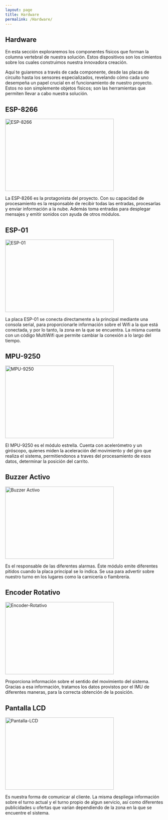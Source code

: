 ```yaml
---
layout: page
title: Hardware
permalink: /Hardware/
---
```


## Hardware

En esta sección exploraremos los componentes físicos que forman la columna vertebral de nuestra solución. Estos dispositivos son los cimientos sobre los cuales construimos nuestra innovadora creación.

Aquí te guiaremos a través de cada componente, desde las placas de circuito hasta los sensores especializados, revelando cómo cada uno desempeña un papel crucial en el funcionamiento de nuestro proyecto. Estos no son simplemente objetos físicos; son las herramientas que permiten llevar a cabo nuestra solución.

## ESP-8266
 <style>

img {
    width: 345.6px;
    height: 230.4px;
}
</style>

![ESP-8266](/assets/ESP8266.jpg)

La ESP-8266 es la protagonista del proyecto. Con su capacidad de procesamiento es la responsable de recibir todas las entradas, procesarlas y enviar información a la nube. Además toma entradas para desplegar mensajes y emitir sonidos con ayuda de otros módulos.

## ESP-01
![ESP-01](/assets/ESP-01.jpg)

La placa ESP-01 se conecta directamente a la principal mediante una consola serial, para proporcionarle información sobre el Wifi a la que está conectada, y por lo tanto, la zona en la que se encuentra. La misma cuenta con un código MultiWifi que permite cambiar la conexión a lo largo del tiempo.

## MPU-9250
![MPU-9250](/assets/MPU-9250.jpg)

El MPU-9250 es el módulo estrella. Cuenta con acelerómetro y un giróscopo, quienes miden la aceleración del movimiento y del giro que realiza el sistema, permitiendonos a traves del procesamiento de esos datos, determinar la posición del carrito.


## Buzzer Activo
![Buzzer Activo](/assets/BuzzerActivo.jpg)

Es el responsable de las diferentes alarmas. Éste módulo emite diferentes pitidos cuando la placa principal se lo indica. Se usa para advertir sobre nuestro turno en los lugares como la carnicería o fiambrería.

## Encoder Rotativo
![Encoder-Rotativo](/assets/Encoder.jpg)

Proporciona información sobre el sentido del movimiento del sistema. Gracias a esa información, tratamos los datos provistos por el IMU de diferentes maneras, para la correcta obtención de la posición.

## Pantalla LCD
![Pantalla-LCD](/assets/LCD.jpg)

Es nuestra forma de comunicar al cliente. La misma despliega información sobre el turno actual y el turno propio de algun servicio, así como diferentes publicidades u ofertas que varían dependiendo de la zona en la que se encuentre el sistema.




